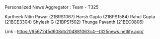 Personalized News Aggregator : 
Team - T325

Kartheek Nitin Pawar (21BRS1067)
Harsh Gupta (21BPS1584)
Rahul Gupta (21BCE3304)
Shylesh G (21BPS1502)
Thunga Pavanth (21BEC0806)


Link : https://6567245d608db204881063c4--t325news.netlify.app/
